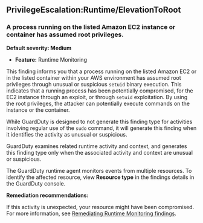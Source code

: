 

PrivilegeEscalation:Runtime/ElevationToRoot
-------------------------------------------

### A process running on the listed Amazon EC2 instance or container has assumed root privileges.

**Default severity: Medium**

* **Feature:** Runtime Monitoring

This finding informs you that a process running on the listed Amazon EC2 or in the listed container within your AWS environment has assumed root privileges through unusual or suspicious `setuid` binary execution. This indicates that a running process has been potentially compromised, for the EC2 instance through an exploit, or through `setuid` exploitation. By using the root privileges, the attacker can potentially execute commands on the instance or the container.

While GuardDuty is designed to not generate this finding type for activities involving regular use of the `sudo` command, it will generate this finding when it identifies the activity as unusual or suspicious.

GuardDuty examines related runtime activity and context, and generates this finding type only when the associated activity and context are unusual or suspicious.

The GuardDuty runtime agent monitors events from multiple resources. To identify the affected resource, view **Resource type** in the findings details in the GuardDuty console.

**Remediation recommendations:**

If this activity is unexpected, your resource might have been compromised. For more information, see [Remediating Runtime Monitoring findings](https://docs.aws.amazon.com/guardduty/latest/ug/guardduty-remediate-runtime-monitoring.html).

